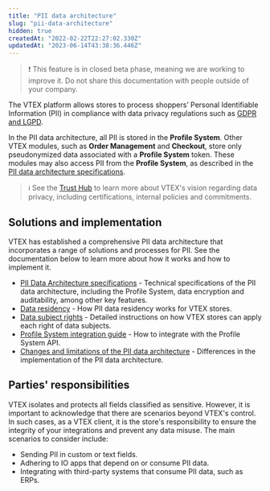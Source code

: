 ```yaml
---
title: "PII data architecture"
slug: "pii-data-architecture"
hidden: true
createdAt: "2022-02-22T22:27:02.330Z"
updatedAt: "2023-06-14T43:38:36.446Z"
---
```


>❗ This feature is in closed beta phase, meaning we are working to improve it. Do not share this documentation with people outside of your company.

The VTEX platform allows stores to process shoppers’ Personal Identifiable Information (PII) in compliance with data privacy regulations such as [GDPR and LGPD](https://vtex.com/us-en/privacy-and-agreements/vtex-commitment/).

In the PII data architecture, all PII is stored in the **Profile System**. Other VTEX modules, such as **Order Management** and **Checkout**, store only pseudonymized data associated with a **Profile System** token. These modules may also access PII from the **Profile System**, as described in the [PII data architecture specifications](https://developers.vtex.com/docs/guides/pii-data-architecture-specifications).

>ℹ️ See the [Trust Hub](https://vtex.com/us-en/trust/) to learn more about VTEX's vision regarding data privacy, including certifications, internal policies and commitments.

## Solutions and implementation

VTEX has established a comprehensive PII data architecture that incorporates a range of solutions and processes for PII. See the documentation below to learn more about how it works and how to implement it.

- [PII Data Architecture specifications](https://developers.vtex.com/docs/guides/pii-data-architecture-specifications) - Technical specifications of the PII data architecture, including the Profile System, data encryption and auditability, among other key features.
- [Data residency](https://developers.vtex.com/docs/guides/data-residency) - How PII data residency works for VTEX stores.
- [Data subject rights](https://help.vtex.com/tutorial/data-subject-rights--6imchxTx09icupKMbzHVIM) - Detailed instructions on how VTEX stores can apply each right of data subjects.
- [Profile System integration guide](https://developers.vtex.com/docs/guides/profile-system) - How to integrate with the Profile System API.
- [Changes and limitations of the PII data architecture](https://developers.vtex.com/docs/guides/changes-and-limitations-pii-data-architecture) - Differences in the implementation of the PII data architecture.

## Parties' responsibilities

VTEX isolates and protects all fields classified as sensitive. However, it is important to acknowledge that there are scenarios beyond VTEX's control. In such cases, as a VTEX client, it is the store's responsibility to ensure the integrity of your integrations and prevent any data misuse. The main scenarios to consider include:

- Sending PII in custom or text fields.
- Adhering to IO apps that depend on or consume PII data.
- Integrating with third-party systems that consume PII data, such as ERPs.
